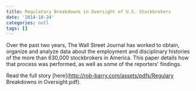 ```yaml
---
title: Regulatory Breakdowns in Oversight of U.S. Stockbrokers
date: '2014-10-24'
categories: null
tags: []
---
```

Over the past two years, The Wall Street Journal has worked to obtain, organize and analyze data about the employment and disciplinary histories of the more than 630,000 stockbrokers in America. This paper details how that process was performed, as well as some of the reporters' findings.

Read the full story [here](http://rob-barry.com/assets/pdfs/Regulary Breakdowns in Oversight.pdf).